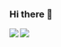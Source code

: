 ### Hi there 👋

<img align="left" src="https://github-readme-stats.vercel.app/api?username=TimonGaertner&show_icons=true&hide_border=true&bg_color=10141a&text_color=FFFFFF"/>
<img align="left" src="https://github-readme-stats.vercel.app/api/top-langs/?username=TimonGaertner&langs_count=8&show_icons=true&hide_border=true&bg_color=10141a&text_color=FFFFFF"/>
